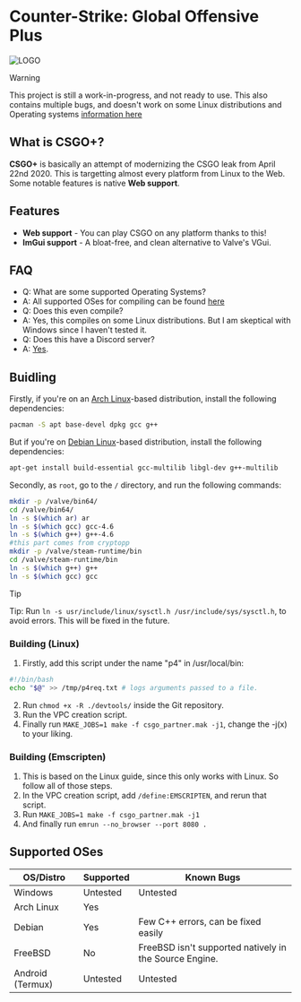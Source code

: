# Counter-Strike: Global Offensive Plus

![LOGO](https://github.com/user-attachments/assets/30e4751c-be55-4982-8d88-bd307feefb26)
> [!WARNING]
> This project is still a work-in-progress, and not ready to use. This also contains multiple bugs, and doesn't work on some Linux distributions and Operating systems [information here](#supported-oses)

## What is CSGO+?
**CSGO+** is basically an attempt of modernizing the CSGO leak from April 22nd 2020. This is targetting almost every platform from Linux to the Web. Some notable features is native **Web support**.

## Features
- **Web support** - You can play CSGO on any platform thanks to this!
- **ImGui support** - A bloat-free, and clean alternative to Valve's VGui.

## FAQ
- Q: What are some supported Operating Systems?
- A: All supported OSes for compiling can be found [here](#supported-oses)
- Q: Does this even compile?
- A: Yes, this compiles on some Linux distributions. But I am skeptical with Windows since I haven't tested it.
- Q: Does this have a Discord server?
- A: [Yes](https://discord.gg/5Gpr5TSkJ4).

## Buidling
Firstly, if you're on an [Arch Linux](https://archlinux.org/download/)-based distribution, install the following dependencies:
```bash
pacman -S apt base-devel dpkg gcc g++
```
But if you're on [Debian Linux](https://www.debian.org/distrib/)-based distribution, install the following dependencies:
```bash
apt-get install build-essential gcc-multilib libgl-dev g++-multilib
```
Secondly, as `root`, go to the `/` directory, and run the following commands:
```bash
mkdir -p /valve/bin64/
cd /valve/bin64/
ln -s $(which ar) ar
ln -s $(which gcc) gcc-4.6
ln -s $(which g++) g++-4.6
#this part comes from cryptopp
mkdir -p /valve/steam-runtime/bin
cd /valve/steam-runtime/bin
ln -s $(which g++) g++
ln -s $(which gcc) gcc
```
> [!TIP]
> Tip: Run `ln -s usr/include/linux/sysctl.h /usr/include/sys/sysctl.h`, to avoid errors. This will be fixed in the future.

### Building (Linux)
1. Firstly, add this script under the name "p4" in /usr/local/bin:
```bash
#!/bin/bash
echo "$@" >> /tmp/p4req.txt # logs arguments passed to a file.
```
2. Run `chmod +x -R ./devtools/` inside the Git repository.
3. Run the VPC creation script.
4. Finally run `MAKE_JOBS=1 make -f csgo_partner.mak -j1`, change the -j(x) to your liking.

### Building (Emscripten)
1. This is based on the Linux guide, since this only works with Linux. So follow all of those steps.
2. In the VPC creation script, add `/define:EMSCRIPTEN`, and rerun that script.
3. Run `MAKE_JOBS=1 make -f csgo_partner.mak -j1`
4. And finally run `emrun --no_browser --port 8080 .`

## Supported OSes

|  OS/Distro | Supported | 					Known Bugs			    	   |
| -----------| -------   | --------------------------------------------------------------------------------|
| Windows    | Untested  | Untested					    				   |
| Arch Linux | Yes        | |
| Debian     | Yes       | Few C++ errors, can be fixed easily						   |
| FreeBSD    | No	 | FreeBSD isn't supported natively in the Source Engine.		           |
| Android (Termux) | Untested | Untested |


